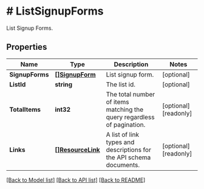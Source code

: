 # # ListSignupForms
List Signup Forms.

## Properties 


Name | Type | Description | Notes
------------ | ------------- | ------------- | -------------
**SignupForms**| [**[]SignupForm**](SignupForm.md) | List signup form.  | [optional]
**ListId**| **string** | The list id.  | [optional]
**TotalItems**| **int32** | The total number of items matching the query regardless of pagination.  | [optional] [readonly]
**Links**| [**[]ResourceLink**](ResourceLink.md) | A list of link types and descriptions for the API schema documents.  | [optional] [readonly]


[[Back to Model list]](../../README.md#models) [[Back to API list]](../../README.md#endpoints) [[Back to README]](../../README.md)


